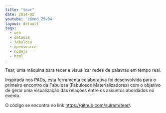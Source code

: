 ```yaml
---
title: "tear"
date: 2014-02
youtube: 'z6mnd_Z5v04'
layout: default
tags:
  - web
  - datavis
  - fabulosa
  - opensource
  - nodejs
  - html
---
```


Tear, uma máquina para tecer e visualizar redes de palavras em tempo real.

Inspirada nos PADs, esta ferramenta colaborativa foi desenvolvida para o primeiro encontro da Fabulosa (Fabulosos Materializadores) com o objetivo de gerar uma visualização das relações entre os assuntos abordados no evento.

O código se encontra no link <https://github.com/sulram/tear/>.